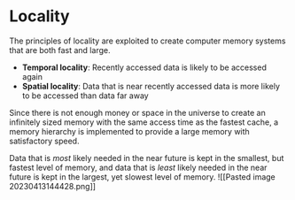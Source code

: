 # Locality
The principles of locality are exploited to create computer memory systems that are both fast and large. 
- **Temporal locality**: Recently accessed data is likely to be accessed again
- **Spatial locality**: Data that is near recently accessed data is more likely to be accessed than data far away

Since there is not enough money or space in the universe to create an infinitely sized memory with the same access time as the fastest cache, a memory hierarchy is implemented to provide a large memory with satisfactory speed. 

Data that is _most_ likely needed in the near future is kept in the smallest, but fastest level of memory, and data that is _least_ likely needed in the near future is kept in the largest, yet slowest level of memory.
![[Pasted image 20230413144428.png]]











